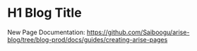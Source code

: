 <!-- BEGIN ARISE ------------------------------
Title:: "{{title}}"

Author:: "Ben Robeson"
Description:: "Longer title"
Language:: "en"
Thumbnail:: "arise-icon.png"
Published Date:: "{{date}}"
Modified Date:: "{{date}}"

content_header:: "true"
toc:: "false"
rss_hide:: "false"
comments:: "true"
---- END ARISE \\ DO NOT MODIFY THIS LINE ---->

# H1 Blog Title


New Page Documentation: https://github.com/Saiboogu/arise-blog/tree/blog-prod/docs/guides/creating-arise-pages


